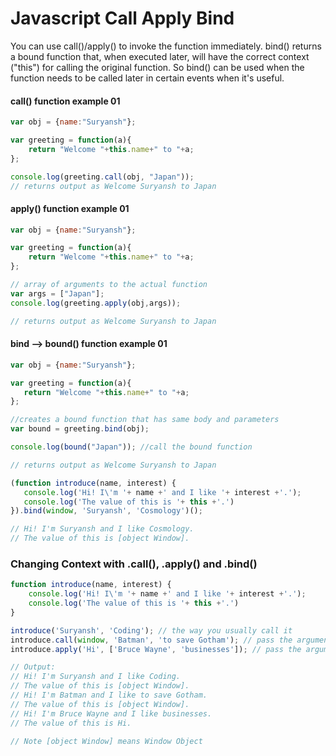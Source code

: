 # Javascript Call Apply Bind

You can use call()/apply() to invoke the function immediately. bind() returns a bound function that, when executed later, will have the correct context ("this") for calling the original function. So bind() can be used when the function needs to be called later in certain events when it's useful.

#### call() function example 01
```javascript
var obj = {name:"Suryansh"};

var greeting = function(a){
    return "Welcome "+this.name+" to "+a;
};

console.log(greeting.call(obj, "Japan"));
// returns output as Welcome Suryansh to Japan
```


#### apply() function example 01

```javascript
var obj = {name:"Suryansh"};

var greeting = function(a){
    return "Welcome "+this.name+" to "+a;
};

// array of arguments to the actual function
var args = ["Japan"];  
console.log(greeting.apply(obj,args));

// returns output as Welcome Suryansh to Japan
 ```
 
 #### bind --> bound() function example 01
 
 ```javascript
var obj = {name:"Suryansh"};

var greeting = function(a){
    return "Welcome "+this.name+" to "+a;
};

//creates a bound function that has same body and parameters 
var bound = greeting.bind(obj); 

console.log(bound("Japan")); //call the bound function

// returns output as Welcome Suryansh to Japan
 ```
 
 ```javascript
 (function introduce(name, interest) {
    console.log('Hi! I\'m '+ name +' and I like '+ interest +'.');
    console.log('The value of this is '+ this +'.')
}).bind(window, 'Suryansh', 'Cosmology')();

// Hi! I'm Suryansh and I like Cosmology.
// The value of this is [object Window].
 ```

### Changing Context with .call(), .apply() and .bind()

```javascript
function introduce(name, interest) {
    console.log('Hi! I\'m '+ name +' and I like '+ interest +'.');
    console.log('The value of this is '+ this +'.')
}

introduce('Suryansh', 'Coding'); // the way you usually call it
introduce.call(window, 'Batman', 'to save Gotham'); // pass the arguments one by one after the contextt
introduce.apply('Hi', ['Bruce Wayne', 'businesses']); // pass the arguments in an array after the context

// Output:
// Hi! I'm Suryansh and I like Coding.
// The value of this is [object Window].
// Hi! I'm Batman and I like to save Gotham.
// The value of this is [object Window].
// Hi! I'm Bruce Wayne and I like businesses.
// The value of this is Hi.

// Note [object Window] means Window Object
```
